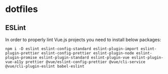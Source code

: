 # dotfiles

## ESLint

In order to properly lint Vue.js projects you need to install below packages:
```code
npm i -D eslint eslint-config-standard eslint-plugin-import eslint-plugin-prettier eslint-config-prettier eslint-plugin-node eslint-plugin-promise eslint-plugin-standard eslint-plugin-vue eslint-plugin-vue-a11y prettier @vue/eslint-config-prettier @vue/cli-service @vue/cli-plugin-eslint babel-eslint
```
